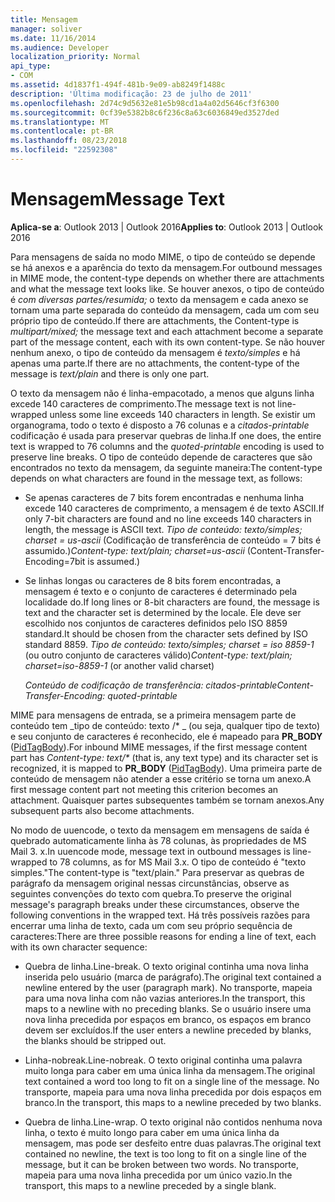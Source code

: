 ```yaml
---
title: Mensagem
manager: soliver
ms.date: 11/16/2014
ms.audience: Developer
localization_priority: Normal
api_type:
- COM
ms.assetid: 4d1837f1-494f-481b-9e09-ab8249f1488c
description: 'Última modificação: 23 de julho de 2011'
ms.openlocfilehash: 2d74c9d5632e81e5b98cd1a4a02d5646cf3f6300
ms.sourcegitcommit: 0cf39e5382b8c6f236c8a63c6036849ed3527ded
ms.translationtype: MT
ms.contentlocale: pt-BR
ms.lasthandoff: 08/23/2018
ms.locfileid: "22592308"
---
```

# <a name="message-text"></a><span data-ttu-id="795cf-103">Mensagem</span><span class="sxs-lookup"><span data-stu-id="795cf-103">Message Text</span></span>

  
  
<span data-ttu-id="795cf-104">**Aplica-se a**: Outlook 2013 | Outlook 2016</span><span class="sxs-lookup"><span data-stu-id="795cf-104">**Applies to**: Outlook 2013 | Outlook 2016</span></span> 
  
<span data-ttu-id="795cf-105">Para mensagens de saída no modo MIME, o tipo de conteúdo se depende se há anexos e a aparência do texto da mensagem.</span><span class="sxs-lookup"><span data-stu-id="795cf-105">For outbound messages in MIME mode, the content-type depends on whether there are attachments and what the message text looks like.</span></span> <span data-ttu-id="795cf-106">Se houver anexos, o tipo de conteúdo é _com diversas partes/resumida;_ o texto da mensagem e cada anexo se tornam uma parte separada do conteúdo da mensagem, cada um com seu próprio tipo de conteúdo.</span><span class="sxs-lookup"><span data-stu-id="795cf-106">If there are attachments, the Content-type is  _multipart/mixed;_ the message text and each attachment become a separate part of the message content, each with its own content-type.</span></span> <span data-ttu-id="795cf-107">Se não houver nenhum anexo, o tipo de conteúdo da mensagem é _texto/simples_ e há apenas uma parte.</span><span class="sxs-lookup"><span data-stu-id="795cf-107">If there are no attachments, the content-type of the message is  _text/plain_ and there is only one part.</span></span> 
  
<span data-ttu-id="795cf-108">O texto da mensagem não é linha-empacotado, a menos que alguns linha excede 140 caracteres de comprimento.</span><span class="sxs-lookup"><span data-stu-id="795cf-108">The message text is not line-wrapped unless some line exceeds 140 characters in length.</span></span> <span data-ttu-id="795cf-109">Se existir um organograma, todo o texto é disposto a 76 colunas e a _citados-printable_ codificação é usada para preservar quebras de linha.</span><span class="sxs-lookup"><span data-stu-id="795cf-109">If one does, the entire text is wrapped to 76 columns and the  _quoted-printable_ encoding is used to preserve line breaks.</span></span> <span data-ttu-id="795cf-110">O tipo de conteúdo depende de caracteres que são encontrados no texto da mensagem, da seguinte maneira:</span><span class="sxs-lookup"><span data-stu-id="795cf-110">The content-type depends on what characters are found in the message text, as follows:</span></span> 
  
- <span data-ttu-id="795cf-111">Se apenas caracteres de 7 bits forem encontradas e nenhuma linha excede 140 caracteres de comprimento, a mensagem é de texto ASCII.</span><span class="sxs-lookup"><span data-stu-id="795cf-111">If only 7-bit characters are found and no line exceeds 140 characters in length, the message is ASCII text.</span></span> <span data-ttu-id="795cf-112">_Tipo de conteúdo: texto/simples; charset = us-ascii_ (Codificação de transferência de conteúdo = 7 bits é assumido.)</span><span class="sxs-lookup"><span data-stu-id="795cf-112">_Content-type: text/plain; charset=us-ascii_ (Content-Transfer-Encoding=7bit is assumed.)</span></span> 
    
- <span data-ttu-id="795cf-113">Se linhas longas ou caracteres de 8 bits forem encontradas, a mensagem é texto e o conjunto de caracteres é determinado pela localidade do.</span><span class="sxs-lookup"><span data-stu-id="795cf-113">If long lines or 8-bit characters are found, the message is text and the character set is determined by the locale.</span></span> <span data-ttu-id="795cf-114">Ele deve ser escolhido nos conjuntos de caracteres definidos pelo ISO 8859 standard.</span><span class="sxs-lookup"><span data-stu-id="795cf-114">It should be chosen from the character sets defined by ISO standard 8859.</span></span> <span data-ttu-id="795cf-115">_Tipo de conteúdo: texto/simples; charset = iso 8859-1_ (ou outro conjunto de caracteres válido)</span><span class="sxs-lookup"><span data-stu-id="795cf-115">_Content-type: text/plain; charset=iso-8859-1_ (or another valid charset)</span></span> 
    
     <span data-ttu-id="795cf-116">_Conteúdo de codificação de transferência: citados-printable_</span><span class="sxs-lookup"><span data-stu-id="795cf-116">_Content-Transfer-Encoding: quoted-printable_</span></span>
    
<span data-ttu-id="795cf-117">MIME para mensagens de entrada, se a primeira mensagem parte de conteúdo tem _tipo de conteúdo: texto /\* _ (ou seja, qualquer tipo de texto) e seu conjunto de caracteres é reconhecido, ele é mapeado para **PR_BODY** ([PidTagBody](pidtagbody-canonical-property.md)).</span><span class="sxs-lookup"><span data-stu-id="795cf-117">For inbound MIME messages, if the first message content part has  _Content-type: text/\*_ (that is, any text type) and its character set is recognized, it is mapped to **PR_BODY** ([PidTagBody](pidtagbody-canonical-property.md)).</span></span> <span data-ttu-id="795cf-118">Uma primeira parte de conteúdo de mensagem não atender a esse critério se torna um anexo.</span><span class="sxs-lookup"><span data-stu-id="795cf-118">A first message content part not meeting this criterion becomes an attachment.</span></span> <span data-ttu-id="795cf-119">Quaisquer partes subsequentes também se tornam anexos.</span><span class="sxs-lookup"><span data-stu-id="795cf-119">Any subsequent parts also become attachments.</span></span>
  
<span data-ttu-id="795cf-120">No modo de uuencode, o texto da mensagem em mensagens de saída é quebrado automaticamente linha às 78 colunas, às propriedades de MS Mail 3. x.</span><span class="sxs-lookup"><span data-stu-id="795cf-120">In uuencode mode, message text in outbound messages is line-wrapped to 78 columns, as for MS Mail 3.x.</span></span> <span data-ttu-id="795cf-121">O tipo de conteúdo é "texto simples."</span><span class="sxs-lookup"><span data-stu-id="795cf-121">The content-type is "text/plain."</span></span> <span data-ttu-id="795cf-122">Para preservar as quebras de parágrafo da mensagem original nessas circunstâncias, observe as seguintes convenções do texto com quebra.</span><span class="sxs-lookup"><span data-stu-id="795cf-122">To preserve the original message's paragraph breaks under these circumstances, observe the following conventions in the wrapped text.</span></span> <span data-ttu-id="795cf-123">Há três possíveis razões para encerrar uma linha de texto, cada um com seu próprio sequência de caracteres:</span><span class="sxs-lookup"><span data-stu-id="795cf-123">There are three possible reasons for ending a line of text, each with its own character sequence:</span></span>
  
- <span data-ttu-id="795cf-124">Quebra de linha.</span><span class="sxs-lookup"><span data-stu-id="795cf-124">Line-break.</span></span> <span data-ttu-id="795cf-125">O texto original continha uma nova linha inserida pelo usuário (marca de parágrafo).</span><span class="sxs-lookup"><span data-stu-id="795cf-125">The original text contained a newline entered by the user (paragraph mark).</span></span> <span data-ttu-id="795cf-126">No transporte, mapeia para uma nova linha com não vazias anteriores.</span><span class="sxs-lookup"><span data-stu-id="795cf-126">In the transport, this maps to a newline with no preceding blanks.</span></span> <span data-ttu-id="795cf-127">Se o usuário insere uma nova linha precedida por espaços em branco, os espaços em branco devem ser excluídos.</span><span class="sxs-lookup"><span data-stu-id="795cf-127">If the user enters a newline preceded by blanks, the blanks should be stripped out.</span></span>
    
- <span data-ttu-id="795cf-128">Linha-nobreak.</span><span class="sxs-lookup"><span data-stu-id="795cf-128">Line-nobreak.</span></span> <span data-ttu-id="795cf-129">O texto original continha uma palavra muito longa para caber em uma única linha da mensagem.</span><span class="sxs-lookup"><span data-stu-id="795cf-129">The original text contained a word too long to fit on a single line of the message.</span></span> <span data-ttu-id="795cf-130">No transporte, mapeia para uma nova linha precedida por dois espaços em branco.</span><span class="sxs-lookup"><span data-stu-id="795cf-130">In the transport, this maps to a newline preceded by two blanks.</span></span>
    
- <span data-ttu-id="795cf-131">Quebra de linha.</span><span class="sxs-lookup"><span data-stu-id="795cf-131">Line-wrap.</span></span> <span data-ttu-id="795cf-132">O texto original não contidos nenhuma nova linha, o texto é muito longo para caber em uma única linha da mensagem, mas pode ser desfeito entre duas palavras.</span><span class="sxs-lookup"><span data-stu-id="795cf-132">The original text contained no newline, the text is too long to fit on a single line of the message, but it can be broken between two words.</span></span> <span data-ttu-id="795cf-133">No transporte, mapeia para uma nova linha precedida por um único vazio.</span><span class="sxs-lookup"><span data-stu-id="795cf-133">In the transport, this maps to a newline preceded by a single blank.</span></span>
    

